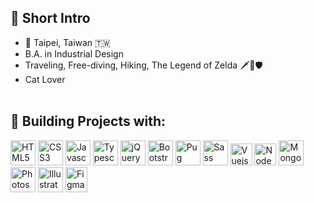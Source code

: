 ## 🍄 Short Intro
<!-- Hi there, this is Hazel! 👋<br>
A front-end engineer focused on Vue.<br>
Drawing on my previous design knowledge and my current programming skills,<br>
I can smoothly combine visual appeal and functionality, achieving a perfect balance.<br>
I'm seeking a job in front-end development and design (UX & UI).<br> -->

* 📍  Taipei, Taiwan 🇹🇼
* B.A. in Industrial Design
* Traveling, Free-diving, Hiking, The Legend of Zelda 🗡️🏹🛡️
* Cat Lover
<br><br>

## 📌 Building Projects with:
<div>
  <img src="https://cdn.worldvectorlogo.com/logos/html-1.svg" width="40" height="40" alt="HTML5" />
  <img src="https://cdn.worldvectorlogo.com/logos/css-3.svg" width="40" height="40" alt="CSS3" />
  <img src="https://cdn.worldvectorlogo.com/logos/logo-javascript.svg" alt="Javascript" width="40" height="40"/>
  <img src="https://cdn.worldvectorlogo.com/logos/typescript.svg" alt="Typescript" width="40" height="40"/>
  <img src="https://cdn.worldvectorlogo.com/logos/jquery-6.svg" alt="jQuery" width="40" height="40"/>
  <img src="https://cdn.worldvectorlogo.com/logos/bootstrap-5-1.svg" alt="Bootstrap" width="40" height="40"/>
  <img src="https://cdn.worldvectorlogo.com/logos/pug.svg" alt="Pug" width="40" height="40"/>
  <img src="https://cdn.worldvectorlogo.com/logos/sass-1.svg" alt="Sass" width="40" height="40"/>
  <img src="https://cdn.worldvectorlogo.com/logos/vue-9.svg" alt="Vuejs" width="35" height="35"/>
<!--   <img src="https://cdn.worldvectorlogo.com/logos/nuxt-2.svg" alt="Nuxtjs" width="40" height="40"/> -->
<!--   <img src="https://cdn.vuetifyjs.com/docs/images/brand-kit/v-logo.svg" alt="Vuetify" width="45" height="45" /> -->
  <img src="https://cdn.worldvectorlogo.com/logos/nodejs-icon.svg" alt="NodeJS" width="35" height="35" />
  <img src="https://cdn.worldvectorlogo.com/logos/mongodb-icon-1-1.svg" alt="MongoDB" width="40" height="40" />
  <img src="https://cdn.worldvectorlogo.com/logos/adobe-photoshop-2.svg" alt="Photoshop" width="40" height="40" />
  <img src="https://upload.wikimedia.org/wikipedia/commons/thumb/f/fb/Adobe_Illustrator_CC_icon.svg/246px-Adobe_Illustrator_CC_icon.svg.png" alt="Illustrator" width="40" height="40" />
  <img src="https://www.vectorlogo.zone/logos/figma/figma-icon.svg" alt="Figma" width="35" height="40"/>
</div>
